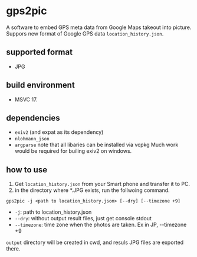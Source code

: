# gps2pic
A software to embed GPS meta data from Google Maps takeout into picture.
Suppors new format of Google GPS data `location_history.json`.

## supported format
- JPG

## build environment
- MSVC 17.
## dependencies
- `exiv2` (and expat as its dependency)
- `nlohmann_json`
- `argparse`
note that all libaries can be installed via vcpkg
Much work would be required for builing exiv2 on windows. 

## how to use
1. Get `location_history.json` from your Smart phone and transfer it to PC.
2. in the directory where *.JPG exists, run the follwoing command.
  ~~~
  gps2pic -j <path to location_history.json> [--dry] [--timezone +9]
  ~~~
  * `-j`: path to location_history.json
  * `--dry`: without output result files, just get console stdout
  * `--timezone`: time zone when the photos are taken. Ex in JP, --timezone +9

  `output` directory will be created in cwd, and resuls JPG files are exported there.
